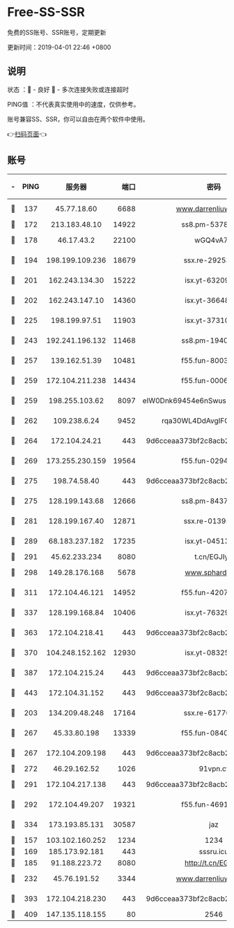 # Free-SS-SSR

免费的SS账号、SSR账号，定期更新

更新时间：2019-04-01 22:46 +0800

## 说明

状态     ：🙂 - 良好 🙁 - 多次连接失败或连接超时

PING值   ：不代表真实使用中的速度，仅供参考。

账号兼容SS、SSR，你可以自由在两个软件中使用。

👉[扫码页面](https://liesauer.github.io/Free-SS-SSR/)👈

## 账号

|-|PING|服务器|端口|密码|加密方式|区域|
|:----:|:----:|:-----:|-----:|:----:|:----:|:----:|
|🙂|137|45.77.18.60|6688|www.darrenliuwei.com|aes-256-cfb|JP|
|🙂|172|213.183.48.10|14922|ss8.pm-53780440|rc4-md5|RU|
|🙂|178|46.17.43.2|22100|wGQ4vA7D|aes-256-gcm|RU|
|🙂|194|198.199.109.236|18679|ssx.re-29253059|aes-256-cfb|US|
|🙂|201|162.243.134.30|15222|isx.yt-63209256|aes-256-cfb|US|
|🙂|202|162.243.147.10|14360|isx.yt-36648150|aes-256-cfb|US|
|🙂|225|198.199.97.51|11903|isx.yt-37310797|aes-256-cfb|US|
|🙂|243|192.241.196.132|11468|ss8.pm-19408003|aes-256-cfb|US|
|🙂|257|139.162.51.39|10481|f55.fun-80039996|aes-256-cfb|SG|
|🙂|259|172.104.211.238|14434|f55.fun-00068712|aes-256-cfb|US|
|🙂|259|198.255.103.62|8097|eIW0Dnk69454e6nSwuspv9DmS201tQ0D|aes-256-cfb|US|
|🙂|262|109.238.6.24|9452|rqa30WL4DdAvgIFG6Fs3znzTa|aes-256-cfb|FR|
|🙂|264|172.104.24.21|443|9d6cceaa373bf2c8acb22e60b6a58be6|aes-256-cfb|US|
|🙂|269|173.255.230.159|19564|f55.fun-02945742|aes-256-cfb|US|
|🙂|275|198.74.58.40|443|9d6cceaa373bf2c8acb22e60b6a58be6|aes-256-cfb|US|
|🙂|275|128.199.143.68|12666|ss8.pm-84377090|aes-256-cfb|SG|
|🙂|281|128.199.167.40|12871|ssx.re-01395180|aes-256-cfb|SG|
|🙂|289|68.183.237.182|17235|isx.yt-04513721|aes-256-cfb|SG|
|🙂|291|45.62.233.234|8080|t.cn/EGJIyrl|rc4-md5|CA|
|🙂|298|149.28.176.168|5678|www.sphard.com|aes-256-cfb|SG|
|🙂|311|172.104.46.121|14952|f55.fun-42074925|aes-256-cfb|SG|
|🙂|337|128.199.168.84|10406|isx.yt-76329980|aes-256-cfb|SG|
|🙂|363|172.104.218.41|443|9d6cceaa373bf2c8acb22e60b6a58be6|aes-256-cfb|US|
|🙂|370|104.248.152.162|12930|isx.yt-08325106|aes-256-cfb|SG|
|🙂|387|172.104.215.24|443|9d6cceaa373bf2c8acb22e60b6a58be6|aes-256-cfb|US|
|🙂|443|172.104.31.152|443|9d6cceaa373bf2c8acb22e60b6a58be6|aes-256-cfb|US|
|🙂|203|134.209.48.248|17164|ssx.re-61770990|aes-256-cfb|US|
|🙂|267|45.33.80.198|13339|f55.fun-08407406|aes-256-cfb|US|
|🙂|267|172.104.209.198|443|9d6cceaa373bf2c8acb22e60b6a58be6|aes-256-cfb|US|
|🙂|272|46.29.162.52|1026|91vpn.cf|rc4-md5|RU|
|🙂|291|172.104.217.138|443|9d6cceaa373bf2c8acb22e60b6a58be6|aes-256-cfb|US|
|🙂|292|172.104.49.207|19321|f55.fun-46918016|aes-256-cfb|SG|
|🙂|334|173.193.85.131|30587|jaz|aes-256-cfb|US|
|🙁|157|103.102.160.252|1234|1234|rc4-md5|JP|
|🙁|169|185.173.92.181|443|sssru.icu|rc4-md5|RU|
|🙁|185|91.188.223.72|8080|http://t.cn/EGJIyrl|rc4-md5|RU|
|🙁|232|45.76.191.52|3344|www.darrenliuwei.com|aes-256-cfb|AU|
|🙁|393|172.104.218.230|443|9d6cceaa373bf2c8acb22e60b6a58be6|aes-256-cfb|US|
|🙁|409|147.135.118.155|80|2546|chacha20|US|
